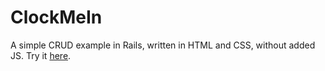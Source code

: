 # ClockMeIn

A simple CRUD example in Rails, written in HTML and CSS, without added JS. Try it [here](https://clock-me-in.herokuapp.com).
